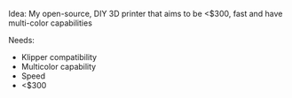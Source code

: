 Idea: My open-source, DIY 3D printer that aims to be <$300, fast and have multi-color capabilities


Needs:
- Klipper compatibility
- Multicolor capability
- Speed
- <$300 
